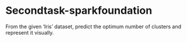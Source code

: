 # Secondtask-sparkfoundation
From the given ‘Iris’ dataset, predict the optimum number of clusters and
represent it visually.
